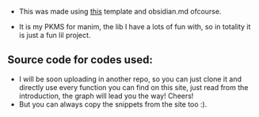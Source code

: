 - This was made using [this](https://github.com/oleeskild/Obsidian-Digital-Garden) template and obsidian.md ofcourse.

 - It is my PKMS for manim, the lib I have a lots of fun with, so in totality it is just a fun lil project.

## Source code for codes used:
- I will be soon uploading in another repo, so you can just clone it and directly use every function you can find on this site, just read from the introduction, the graph will lead you the way!
Cheers!
- But you can always copy the snippets from the site too :).
